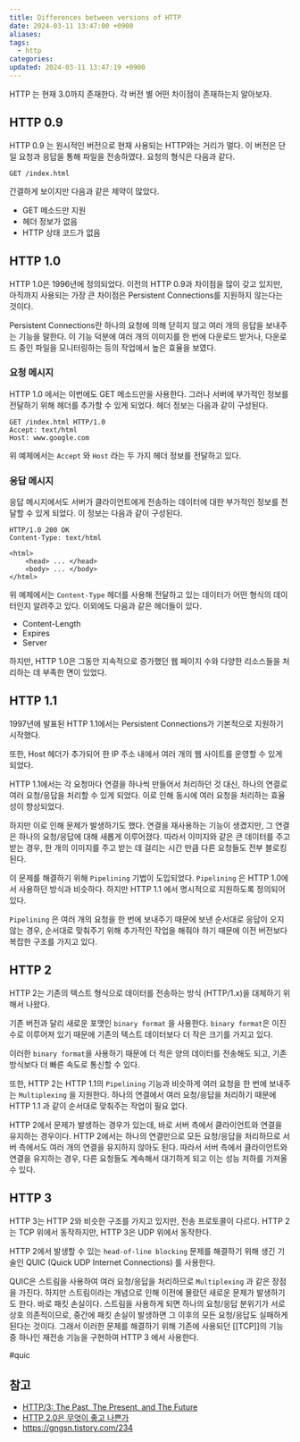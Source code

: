 ```yaml
---
title: Differences between versions of HTTP
date: 2024-03-11 13:47:00 +0900
aliases: 
tags:
  - http
categories: 
updated: 2024-03-11 13:47:19 +0900
---
```


HTTP 는 현재 3.0까지 존재한다. 각 버전 별 어떤 차이점이 존재하는지 알아보자.

## HTTP 0.9

HTTP 0.9 는 원시적인 버전으로 현재 사용되는 HTTP와는 거리가 멀다. 이 버전은 단일 요청과 응답을 통해 파일을 전송하였다. 요청의 형식은 다음과 같다.

```
GET /index.html
```

간결하게 보이지만 다음과 같은 제약이 많았다.

- GET 메소드만 지원
- 헤더 정보가 없음
- HTTP 상태 코드가 없음

## HTTP 1.0

HTTP 1.0은 1996년에 정의되었다. 이전의 HTTP 0.9과 차이점을 많이 갖고 있지만, 아직까지 사용되는 가장 큰 차이점은 Persistent Connections를 지원하지 않는다는 것이다.

Persistent Connections란 하나의 요청에 의해 닫히지 않고 여러 개의 응답을 보내주는 기능을 말한다. 이 기능 덕분에 여러 개의 이미지를 한 번에 다운로드 받거나, 다운로드 중인 파일을 모니터링하는 등의 작업에서 높은 효율을 보였다.

### 요청 메시지

HTTP 1.0 에서는 이번에도 GET 메소드만을 사용한다. 그러나 서버에 부가적인 정보를 전달하기 위해 헤더를 추가할 수 있게 되었다. 헤더 정보는 다음과 같이 구성된다.

```
GET /index.html HTTP/1.0
Accept: text/html
Host: www.google.com
```

위 예제에서는 `Accept` 와 `Host` 라는 두 가지 헤더 정보를 전달하고 있다.

### 응답 메시지

응답 메시지에서도 서버가 클라이언트에게 전송하는 데이터에 대한 부가적인 정보를 전달할 수 있게 되었다. 이 정보는 다음과 같이 구성된다.

```
HTTP/1.0 200 OK
Content-Type: text/html

<html>
    <head> ... </head>
    <body> ... </body>
</html>
```

위 예제에서는 `Content-Type` 헤더를 사용해 전달하고 있는 데이터가 어떤 형식의 데이터인지 알려주고 있다. 이외에도 다음과 같은 헤더들이 있다.

- Content-Length
- Expires
- Server

하지만, HTTP 1.0은 그동안 지속적으로 증가했던 웹 페이지 수와 다양한 리소스들을 처리하는 데 부족한 면이 있었다.

## HTTP 1.1

1997년에 발표된 HTTP 1.1에서는 Persistent Connections가 기본적으로 지원하기 시작했다.

또한, Host 헤더가 추가되어 한 IP 주소 내에서 여러 개의 웹 사이트를 운영할 수 있게 되었다.

HTTP 1.1에서는 각 요청마다 연결을 하나씩 만들어서 처리하던 것 대신, 하나의 연결로 여러 요청/응답을 처리할 수 있게 되었다. 이로 인해 동시에 여러 요청을 처리하는 효율성이 향상되었다.

하지만 이로 인해 문제가 발생하기도 했다. 연결을 재사용하는 기능이 생겼지만, 그 연결은 하나의 요청/응답에 대해 새롭게 이루어졌다. 따라서 이미지와 같은 큰 데이터를 주고 받는 경우, 한 개의 이미지를 주고 받는 데 걸리는 시간 만큼 다른 요청들도 전부 블로킹된다.

이 문제를 해결하기 위해 `Pipelining` 기법이 도입되었다. `Pipelining` 은 HTTP 1.0에서 사용하던 방식과 비슷하다. 하지만 HTTP 1.1 에서 명시적으로 지원하도록 정의되어있다.

`Pipelining` 은 여러 개의 요청을 한 번에 보내주기 때문에 보낸 순서대로 응답이 오지 않는 경우, 순서대로 맞춰주기 위해 추가적인 작업을 해줘야 하기 때문에 이전 버전보다 복잡한 구조를 가지고 있다.

## HTTP 2

HTTP 2는 기존의 텍스트 형식으로 데이터를 전송하는 방식 (HTTP/1.x)을 대체하기 위해서 나왔다.

기존 버전과 달리 새로운 포맷인 `binary format` 을 사용한다. `binary format`은 이진수로 이루어져 있기 때문에 기존의 텍스트 데이터보다 더 작은 크기를 가지고 있다.

이러한 `binary format`을 사용하기 때문에 더 적은 양의 데이터를 전송해도 되고, 기존 방식보다 더 빠른 속도로 통신할 수 있다.

또한, HTTP 2는 HTTP 1.1의 `Pipelining` 기능과 비슷하게 여러 요청을 한 번에 보내주는 `Multiplexing` 을 지원한다. 하나의 연결에서 여러 요청/응답을 처리하기 때문에 HTTP 1.1 과 같이 순서대로 맞춰주는 작업이 필요 없다.

HTTP 2에서 문제가 발생하는 경우가 있는데, 바로 서버 측에서 클라이언트와 연결을 유지하는 경우이다. HTTP 2에서는 하나의 연결만으로 모든 요청/응답을 처리하므로 서버 측에서도 여러 개의 연결을 유지하지 않아도 된다. 따라서 서버 측에서 클라이언트와 연결을 유지하는 경우, 다른 요청들도 계속해서 대기하게 되고 이는 성능 저하를 가져올 수 있다.

## HTTP 3

HTTP 3는 HTTP 2와 비슷한 구조를 가지고 있지만, 전송 프로토콜이 다르다. HTTP 2는 TCP 위에서 동작하지만, HTTP 3은 UDP 위에서 동작한다.

HTTP 2에서 발생할 수 있는 `head-of-line blocking` 문제를 해결하기 위해 생긴 기술인 QUIC (Quick UDP Internet Connections) 를 사용한다.

QUIC은 스트림을 사용하여 여러 요청/응답을 처리하므로 `Multiplexing` 과 같은 장점을 가진다. 하지만 스트림이라는 개념으로 인해 이전에 몰랐던 새로운 문제가 발생하기도 한다. 바로 패킷 손실이다. 스트림을 사용하게 되면 하나의 요청/응답 분위기가 서로 상호 의존적이므로, 중간에 패킷 손실이 발생하면 그 이후의 모든 요청/응답도 실패하게 된다는 것이다. 그래서 이러한 문제를 해결하기 위해 기존에 사용되던 [[TCP]]의 기능 중 하나인 재전송 기능을 구현하여 HTTP 3 에서 사용한다.

#quic

## 참고

- [HTTP/3: The Past, The Present, and The Future](https://blog.cloudflare.com/http3-the-past-present-and-future/)
- [HTTP 2.0은 무엇이 좋고 나쁜가](https://blueshw.github.io/2016/02/17/http2-what-is-good-and-bad/)
- https://gngsn.tistory.com/234
